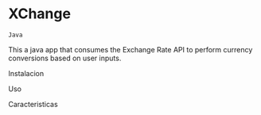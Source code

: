 # XChange
` Java `

This a java app that consumes the Exchange Rate API to perform currency conversions based on user inputs.

Instalacion

Uso

Caracteristicas
